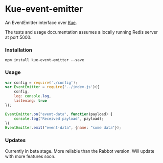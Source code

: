# Kue-event-emitter

An EventEmitter interface over [Kue](https://github.com/Automattic/kue).

The tests and usage documentation assumes a locally running Redis server at port 5000.

### Installation
```
npm install kue-event-emitter --save
```

### Usage
```js
var config = require('./config');
var EventEmitter = require('../index.js')({
    config, 
    log: console.log, 
    listening: true
});

EventEmitter.on("event-data", function(payload) {
    console.log("Received payload", payload);
})
EventEmitter.emit("event-data", {name: "some data"});
```

### Updates
Currently in beta stage. More reliable than the Rabbot version. Will update with more features soon.
